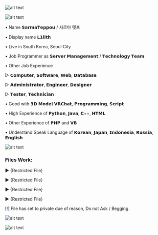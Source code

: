 ![alt text](https://media.discordapp.net/attachments/1057918934298394678/1247555214894956625/20240604_205115.png?ex=666073d5&is=665f2255&hm=002de33f30d80ed8b6af6a6f2172937ca04533e83e8c88be041652f3a8cf3a5d&)



![alt text](https://media.discordapp.net/attachments/1057918934298394678/1247558787624079370/20240604_213304.jpg?ex=66607729&is=665f25a9&hm=f02e3790e3800e6514f6dd4f771b443e131e23ce65958449b3433f37e8fd0d52&)

• Name 𝗦𝗮𝗿𝗺𝗮𝗧𝗲𝗽𝗽𝗼𝘂 / 사르마 텟포

• Display name 𝗟𝟭𝗹𝗶𝘁𝗵

• Live in South Korea, Seoul City

• Job Programmer as 𝗦𝗲𝗿𝘃𝗲𝗿 𝗠𝗮𝗻𝗮𝗴𝗲𝗺𝗲𝗻𝘁 / 𝗧𝗲𝗰𝗵𝗻𝗼𝗹𝗼𝗴𝘆 𝗧𝗲𝗮𝗺

• Other Job Experience 

 ▷ 𝗖𝗼𝗺𝗽𝘂𝘁𝗲𝗿, 𝗦𝗼𝗳𝘁𝘄𝗮𝗿𝗲, 𝗪𝗲𝗯, 𝗗𝗮𝘁𝗮𝗯𝗮𝘀𝗲
     
 ▷ 𝗔𝗱𝗺𝗶𝗻𝗶𝘀𝘁𝗿𝗮𝘁𝗼𝗿, 𝗘𝗻𝗴𝗶𝗻𝗲𝗲𝗿, 𝗗𝗲𝘀𝗶𝗴𝗻𝗲𝗿
   
 ▷ 𝗧𝗲𝘀𝘁𝗲𝗿, 𝗧𝗲𝗰𝗵𝗻𝗶𝗰𝗶𝗮𝗻


• Good with 𝟯𝗗 𝗠𝗼𝗱𝗲𝗹 𝗩𝗥𝗖𝗵𝗮𝘁, 𝗣𝗿𝗼𝗴𝗿𝗮𝗺𝗺𝗶𝗻𝗴, 𝗦𝗰𝗿𝗶𝗽𝘁

• High Experience of 𝗣𝘆𝘁𝗵𝗼𝗻, 𝗝𝗮𝘃𝗮, 𝗖++, 𝗛𝗧𝗠𝗟

• Other Experience of 𝗣𝗛𝗣 and 𝗩𝗕

• Understand Speak Language of 𝗞𝗼𝗿𝗲𝗮𝗻, 𝗝𝗮𝗽𝗮𝗻, 𝗜𝗻𝗱𝗼𝗻𝗲𝘀𝗶𝗮, 𝗥𝘂𝘀𝘀𝗶𝗮, 𝗘𝗻𝗴𝗹𝗶𝘀𝗵

![alt text](https://cdn.discordapp.com/attachments/1057918934298394678/1247572998161039370/20240604_222925.jpg?ex=66608465&is=665f32e5&hm=556c9ed1b708f03e2bcee1e24b9ce1e8953de86be2d86d0adf29ba015bd81d86&)

<h3 align="left">Files Work:</h3>
<p align="left">

▶ {Restricted File}

▶ {Restricted File}

▶ {Restricted File}

▶ {Restricted File}

[!] File has set to private due of reason, Do not Ask / Begging.

![alt text](https://cdn.discordapp.com/attachments/1057918934298394678/1247574479933014220/rainbow-line.gif?ex=666085c6&is=665f3446&hm=e3b8a7aae23ecd848c7afc6e85cbc185e08e6fcfeffca5036e9941bb2591074c&)

![alt text](https://camo.githubusercontent.com/f7a7f1d0364323f8822dd41464563ac09cb88bb27e4ed94d4fb85aa0c0cec5d8/68747470733a2f2f6769746875622d70726f66696c652d74726f7068792e76657263656c2e6170702f3f757365726e616d653d656c6c696f74746f7068656c6c6961266e6f2d62673d74727565266e6f2d6672616d653d747275652672616e6b3d2d3f267468656d653d6461726b687562)
